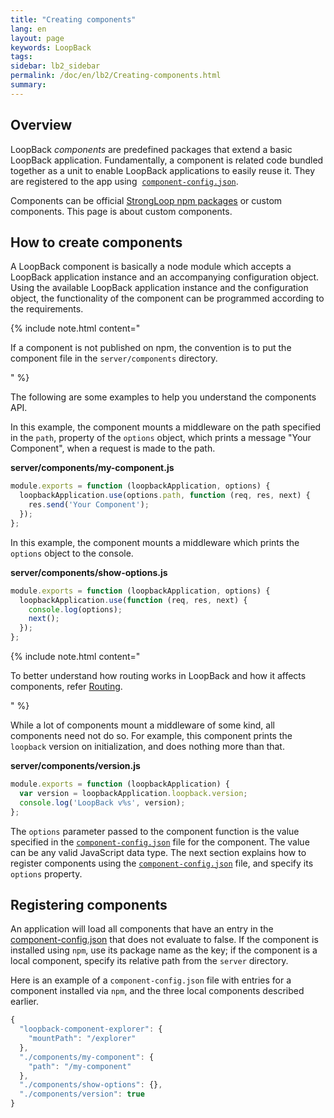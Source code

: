 ```yaml
---
title: "Creating components"
lang: en
layout: page
keywords: LoopBack
tags:
sidebar: lb2_sidebar
permalink: /doc/en/lb2/Creating-components.html
summary:
---
```


## Overview

LoopBack _components_ are predefined packages that extend a basic LoopBack application.
Fundamentally, a component is related code bundled together as a unit to enable LoopBack applications to easily reuse it.
They are registered to the app using 
[`component-config.json`](/pages/createpage.action?spaceKey=APIC&title=component-config.json&linkCreation=true&fromPageId=9634257).

Components can be official [StrongLoop npm packages](/doc/en/lb2/LoopBack-components.html) or custom components. This page is about custom components.

## How to create components

A LoopBack component is basically a node module which accepts a LoopBack application instance and an accompanying configuration object.
Using the available LoopBack application instance and the configuration object, the functionality of the component can be programmed according to the requirements.

{% include note.html content="

If a component is not published on npm, the convention is to put the component file in the `server/components` directory.

" %}

The following are some examples to help you understand the components API.

In this example, the component mounts a middleware on the path specified in the `path`,
property of the `options` object, which prints a message "Your Component", when a request is made to the path.

**server/components/my-component.js**

```javascript
module.exports = function (loopbackApplication, options) {
  loopbackApplication.use(options.path, function (req, res, next) {
    res.send('Your Component');
  });
};
```

In this example, the component mounts a middleware which prints the `options` object to the console.

**server/components/show-options.js**

```javascript
module.exports = function (loopbackApplication, options) {
  loopbackApplication.use(function (req, res, next) {
    console.log(options);
    next();
  });
};
```

{% include note.html content="

To better understand how routing works in LoopBack and how it affects components, refer [Routing](/doc/en/lb2/Routing.html).

" %}

While a lot of components mount a middleware of some kind, all components need not do so.
For example, this component prints the `loopback` version on initialization, and does nothing more than that.

**server/components/version.js**

```javascript
module.exports = function (loopbackApplication) {
  var version = loopbackApplication.loopback.version;
  console.log('LoopBack v%s', version);
};
```

The `options` parameter passed to the component function is the value specified in the
[`component-config.json`](pages/createpage.action?spaceKey=APIC&title=component-config.json&linkCreation=true&fromPageId=9634257) file for the component.
The value can be any valid JavaScript data type.
The next section explains how to register components using the
[`component-config.json`](pages/createpage.action?spaceKey=APIC&title=component-config.json&linkCreation=true&fromPageId=9634257) file, and specify its `options` property.

## Registering components

An application will load all components that have an entry in the
[component-config.json](pages/createpage.action?spaceKey=APIC&title=component-config.json&linkCreation=true&fromPageId=9634257) that does not evaluate to false.
If the component is installed using `npm`, use its package name as the key; if the component is a local component, specify its relative path from the `server` directory.

Here is an example of a `component-config.json` file with entries for a component installed via `npm`, and the three local components described earlier.

```javascript
{
  "loopback-component-explorer": {
    "mountPath": "/explorer"
  },
  "./components/my-component": {
    "path": "/my-component"
  },
  "./components/show-options": {},
  "./components/version": true
}
```